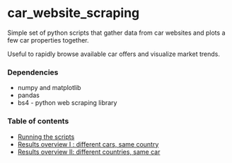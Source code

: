# car_website_scraping

Simple set of python scripts that gather data from car websites and plots a few car properties together.

Useful to rapidly browse available car offers and visualize market trends.

### Dependencies

* numpy and matplotlib
* pandas
* bs4 - python web scraping library

### Table of contents
* [Running the scripts](#running-the-scripts)
* [Results overview I : different cars, same country](#results-overview-I--different-cars,-same-country)
* [Results overview II: different countries, same car](#different-countries,-same-car)
